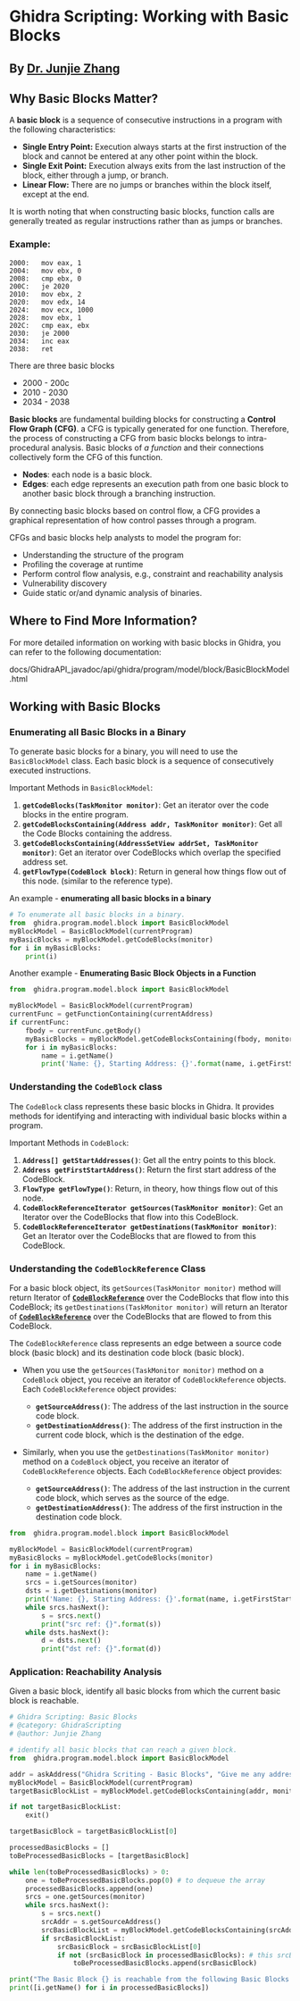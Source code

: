 # **Ghidra Scripting: Working with Basic Blocks**

## By [**Dr. Junjie Zhang**](https://jzhang369.github.io/)

## **Why Basic Blocks Matter?**

A **basic block** is a sequence of consecutive instructions in a program with the following characteristics:  

- **Single Entry Point:** Execution always starts at the first instruction of the block and cannot be entered at any other point within the block.  
- **Single Exit Point:** Execution always exits from the last instruction of the block, either through a jump, or branch.  
- **Linear Flow:** There are no jumps or branches within the block itself, except at the end.  

It is worth noting that when constructing basic blocks, function calls are generally treated as regular instructions rather than as jumps or branches. 

### **Example:**  
```assembley
2000:   mov eax, 1        
2004:   mov ebx, 0        
2008:   cmp ebx, 0
200C:   je 2020           
2010:   mov ebx, 2
2020:   mov edx, 14       
2024:   mov ecx, 1000     
2028:   mov ebx, 1        
202C:   cmp eax, ebx        
2030:   je 2000
2034:   inc eax
2038:   ret          
```
There are three basic blocks
+ 2000 - 200c
+ 2010 - 2030
+ 2034 - 2038
 
**Basic blocks** are fundamental building blocks for constructing a **Control Flow Graph (CFG)**. a CFG is typically generated for one function. Therefore, the process of constructing a CFG from basic blocks belongs to intra-procedural analysis. Basic blocks of *a function* and their connections collectively form the CFG of this function.  

+ **Nodes**: each node is a basic block.
+ **Edges**: each edge represents an execution path from one basic block to another basic block through a branching instruction. 

By connecting basic blocks based on control flow, a CFG provides a graphical representation of how control passes through a program.  

CFGs and basic blocks help analysts to model the program for:

+ Understanding the structure of the program
+ Profiling the coverage at runtime
+ Perform control flow analysis, e.g., constraint and reachability analysis
+ Vulnerability discovery
+ Guide static or/and dynamic analysis of binaries. 




## **Where to Find More Information?**

For more detailed information on working with basic blocks in Ghidra, you can refer to the following documentation:


docs/GhidraAPI_javadoc/api/ghidra/program/model/block/BasicBlockModel.html


## **Working with Basic Blocks**

### **Enumerating all Basic Blocks in a Binary**

To generate basic blocks for a binary, you will need to use the `BasicBlockModel` class. Each basic block is a sequence of consecutively executed instructions.  


Important Methods in `BasicBlockModel`:

1. **`getCodeBlocks(TaskMonitor monitor)`**: Get an iterator over the code blocks in the entire program.
2. **`getCodeBlocksContaining(Address addr, TaskMonitor monitor)`**: Get all the Code Blocks containing the address.
3. **`getCodeBlocksContaining(AddressSetView addrSet, TaskMonitor monitor)`**: Get an iterator over CodeBlocks which overlap the specified address set.
4. **`getFlowType(CodeBlock block)`**: Return in general how things flow out of this node. (similar to the reference type). 

An example - **enumerating all basic blocks in a binary**

```python
# To enumerate all basic blocks in a binary.
from  ghidra.program.model.block import BasicBlockModel
myBlockModel = BasicBlockModel(currentProgram)
myBasicBlocks = myBlockModel.getCodeBlocks(monitor)
for i in myBasicBlocks:
	print(i)
```

Another example - **Enumerating Basic Block Objects in a Function**

```python
from  ghidra.program.model.block import BasicBlockModel

myBlockModel = BasicBlockModel(currentProgram)
currentFunc = getFunctionContaining(currentAddress)
if currentFunc:
	fbody = currentFunc.getBody()
	myBasicBlocks = myBlockModel.getCodeBlocksContaining(fbody, monitor)
	for i in myBasicBlocks:
		name = i.getName()
		print('Name: {}, Starting Address: {}'.format(name, i.getFirstStartAddress()))
```

### **Understanding the `CodeBlock` class**


The `CodeBlock` class represents these basic blocks in Ghidra. It provides methods for identifying and interacting with individual basic blocks within a program.  



Important Methods in `CodeBlock`:

1. **`Address[] getStartAddresses()`**: Get all the entry points to this block. 
2. **`Address getFirstStartAddress()`**: Return the first start address of the CodeBlock.
3. **`FlowType getFlowType()`**: Return, in theory, how things flow out of this node. 
4. **`CodeBlockReferenceIterator getSources(TaskMonitor monitor)`**: Get an Iterator over the CodeBlocks that flow into this CodeBlock.
5. **`CodeBlockReferenceIterator getDestinations(TaskMonitor monitor)`**: Get an Iterator over the CodeBlocks that are flowed to from this CodeBlock.

### **Understanding the `CodeBlockReference` Class**

For a basic block object, its `getSources(TaskMonitor monitor)` method will return Iterator of <u>**`CodeBlockReference`**</u> over the CodeBlocks that flow into this CodeBlock; its `getDestinations(TaskMonitor monitor)` will return an Iterator of <u>**`CodeBlockReference`**</u> over the CodeBlocks that are flowed to from this CodeBlock. 

The `CodeBlockReference` class represents an edge between a source code block (basic block) and its destination code block (basic block).  

- When you use the `getSources(TaskMonitor monitor)` method on a `CodeBlock` object, you receive an iterator of `CodeBlockReference` objects. Each `CodeBlockReference` object provides:  
  - **`getSourceAddress()`**: The address of the last instruction in the source code block.  
  - **`getDestinationAddress()`**: The address of the first instruction in the current code block, which is the destination of the edge.  

- Similarly, when you use the `getDestinations(TaskMonitor monitor)` method on a `CodeBlock` object, you receive an iterator of `CodeBlockReference` objects. Each `CodeBlockReference` object provides:  
  - **`getSourceAddress()`**: The address of the last instruction in the current code block, which serves as the source of the edge.  
  - **`getDestinationAddress()`**: The address of the first instruction in the destination code block.  





```python
from  ghidra.program.model.block import BasicBlockModel

myBlockModel = BasicBlockModel(currentProgram)
myBasicBlocks = myBlockModel.getCodeBlocks(monitor)
for i in myBasicBlocks:
	name = i.getName()
	srcs = i.getSources(monitor)
	dsts = i.getDestinations(monitor)
	print('Name: {}, Starting Address: {}'.format(name, i.getFirstStartAddress()))
	while srcs.hasNext():
		s = srcs.next()
		print("src ref: {}".format(s))
	while dsts.hasNext():
		d = dsts.next()
		print("dst ref: {}".format(d))
```


### **Application: Reachability Analysis**  

Given a basic block, identify all basic blocks from which the current basic block is reachable.  


```python
# Ghidra Scripting: Basic Blocks 
# @category: GhidraScripting 
# @author: Junjie Zhang

# identify all basic blocks that can reach a given block.
from  ghidra.program.model.block import BasicBlockModel

addr = askAddress("Ghidra Scriting - Basic Blocks", "Give me any address in a basic block")
myBlockModel = BasicBlockModel(currentProgram)
targetBasicBlockList = myBlockModel.getCodeBlocksContaining(addr, monitor)

if not targetBasicBlockList:
	exit()

targetBasicBlock = targetBasicBlockList[0]

processedBasicBlocks = []
toBeProcessedBasicBlocks = [targetBasicBlock]

while len(toBeProcessedBasicBlocks) > 0:
	one = toBeProcessedBasicBlocks.pop(0) # to dequeue the array
	processedBasicBlocks.append(one)
	srcs = one.getSources(monitor)
	while srcs.hasNext():
	 	s = srcs.next()
		srcAddr = s.getSourceAddress()
		srcBasicBlockList = myBlockModel.getCodeBlocksContaining(srcAddr, monitor)
		if srcBasicBlockList:
			srcBasicBlock = srcBasicBlockList[0]
			if not (srcBasicBlock in processedBasicBlocks): # this srcBasicBlock has not been processed before
				toBeProcessedBasicBlocks.append(srcBasicBlock)

print("The Basic Block {} is reachable from the following Basic Blocks:".format(targetBasicBlock.getName()))
print([i.getName() for i in processedBasicBlocks])
```
